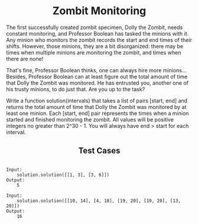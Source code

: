 <h1 align= "center"><b>Zombit Monitoring</b></h1>

The first successfully created zombit specimen, Dolly the Zombit, needs constant monitoring, and Professor Boolean has tasked the minions with it. Any minion who monitors the zombit records the start and end times of their shifts. However, those minions, they are a bit disorganized: there may be times when multiple minions are monitoring the zombit, and times when there are none!

That's fine, Professor Boolean thinks, one can always hire more minions... Besides, Professor Boolean can at least figure out the total amount of time that Dolly the Zombit was monitored. He has entrusted you, another one of his trusty minions, to do just that. Are you up to the task?

Write a function solution(intervals) that takes a list of pairs [start, end] and returns the total amount of time that Dolly the Zombit was monitored by at least one minion. Each [start, end] pair represents the times when a minion started and finished monitoring the zombit. All values will be positive integers no greater than 2^30 - 1. You will always have end > start for each interval.

<h2 align= "center"><b>Test Cases</b></h2>

```

Input:
    solution.solution([[1, 3], [3, 6]])
Output:
    5

Input:
    solution.solution([[10, 14], [4, 18], [19, 20], [19, 20], [13, 20]])
Output:
    16

```
